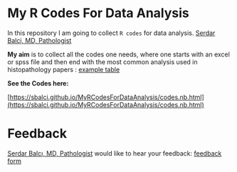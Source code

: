 # My R Codes For Data Analysis

In this repository I am going to collect `R codes` for data analysis. [Serdar Balci, MD, Pathologist](https://www.serdarbalci.com/)


**My aim** is to collect all the codes one needs, where one starts with an excel or spss file and then end with the most common analysis used in histopathology papers : [example table](https://media.nature.com/original/nature-assets/modpathol/journal/v31/n1/extref/modpathol2017106x4.docx)


**See the Codes here:**

[https://sbalci.github.io/MyRCodesForDataAnalysis/codes.nb.html](https://sbalci.github.io/MyRCodesForDataAnalysis/codes.nb.html)


# Feedback
[Serdar Balcı, MD, Pathologist](https://github.com/sbalci) would like to hear your feedback: [feedback form](https://goo.gl/forms/YjGZ5DHgtPlR1RnB3)
